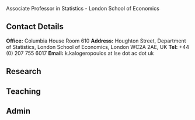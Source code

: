 <!---![LSE](lse-logo.jpg)--->

Associate Professor in Statistics - London School of Economics

## Contact Details 

**Office:** Columbia House Room 610
**Address:** Houghton Street, Department of Statistics, London School of Economics, London WC2A 2AE, UK
**Tel:** +44 (0) 207 755 6017
**Email:** k.kalogeropoulos at lse dot ac dot uk

## Research

## Teaching 

## Admin



